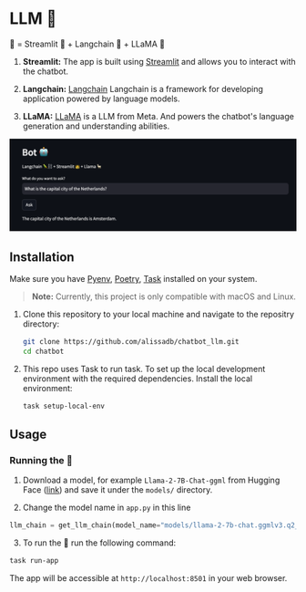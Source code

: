 # LLM 🤖

🤖 = Streamlit 👑 + Langchain 🦜️ + LLaMA 🦙

1. **Streamlit:**
   The app is built using [Streamlit](https://streamlit.io/) and allows you to interact with the chatbot.

2. **Langchain:**
   [Langchain](https://python.langchain.com/docs/get_started/introduction.html) Langchain is a framework for developing application powered by language models.

3. **LLaMA:**
   [LLaMA](https://ai.meta.com/blog/large-language-model-llama-meta-ai/) is a LLM from Meta. And powers the chatbot's language generation and understanding abilities.

![Example](figures/Example.png)

## Installation

Make sure you have [Pyenv](https://github.com/pyenv/pyenv), [Poetry](https://python-poetry.org/), [Task](https://taskfile.dev/#/installation) installed on your system.

> **Note:** Currently, this project is only compatible with macOS and Linux.

1. Clone this repository to your local machine and navigate to the repositry directory:

   ```bash
   git clone https://github.com/alissadb/chatbot_llm.git
   cd chatbot
   ```

2. This repo uses Task to run task. To set up the local development environment with the required dependencies. Install the local environment:

   ```bash
   task setup-local-env
   ```

## Usage

### Running the 🤖

1. Download a model, for example `Llama-2-7B-Chat-ggml` from Hugging Face ([link](https://huggingface.co/localmodels/Llama-2-7B-Chat-ggml/blob/main/llama-2-7b-chat.ggmlv3.q2_K.bin)) and save it under the `models/` directory.

2. Change the model name in `app.py` in this line

```python
llm_chain = get_llm_chain(model_name="models/llama-2-7b-chat.ggmlv3.q2_K.bin")
```

3. To run the 🤖 run the following command:

```bash
task run-app
```

The app will be accessible at `http://localhost:8501` in your web browser.
